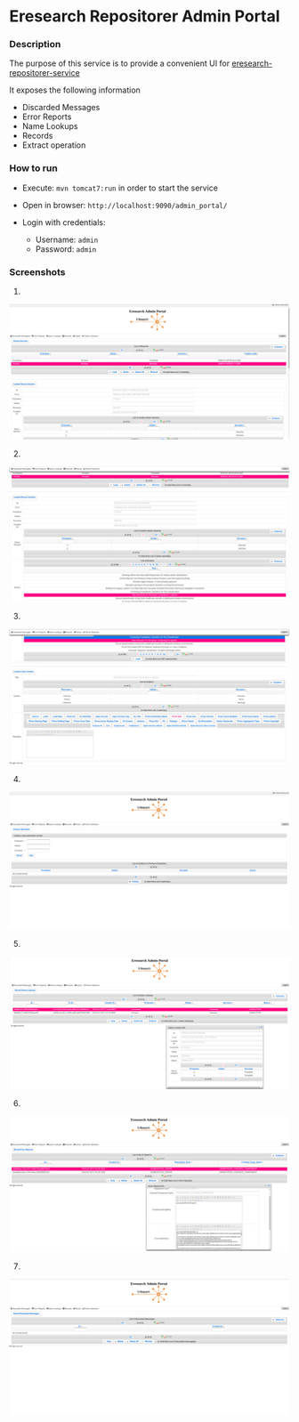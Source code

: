 # Eresearch Repositorer Admin Portal


### Description
The purpose of this service is to provide a convenient UI for [eresearch-repositorer-service](https://github.com/chriniko13/eresearch-repositorer-service)

It exposes the following information
* Discarded Messages
* Error Reports
* Name Lookups
* Records
* Extract operation



### How to run
* Execute: `mvn tomcat7:run` in order to start the service

* Open in browser: `http://localhost:9090/admin_portal/`

* Login with credentials:
    * Username: `admin`
    * Password: `admin`


### Screenshots

1.
![1](screenshots/1-1.jpg)
<br/>

2.
![2](screenshots/2-1.jpg)
<br/>

3.
![3](screenshots/3-1.jpg)
<br/>

4.
![4](screenshots/4-1.jpg)
<br/>

5.
![5](screenshots/5-1.jpg)
<br/>

6.
![6](screenshots/6-1.jpg)
<br/>

7.
![7](screenshots/7-1.jpg)
<br/>

